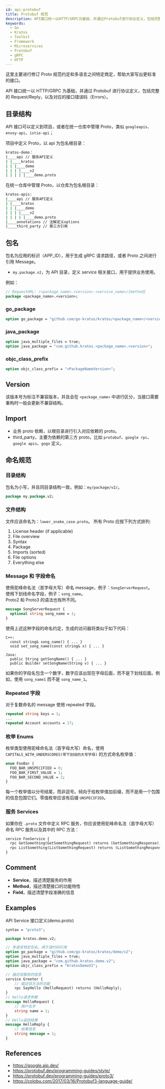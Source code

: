 ```yaml
---
id: api-protobuf
title: Protobuf 规范
description: API接口统一以HTTP/GRPC为基础，并通过Protobuf进行协议定义，包括完整的Request/Reply，以及对应的接口错误码（Errors）
keywords:
  - Go
  - Kratos
  - Toolkit
  - Framework
  - Microservices
  - Protobuf
  - gRPC
  - HTTP
---
```


这里主要进行修订 Proto 规范约定和多语言之间特定商定，帮助大家写出更标准的接口。

API 接口统一以 HTTP/GRPC 为基础，并通过 Protobuf 进行协议定义，包括完整的 Request/Reply，以及对应的接口错误码（Errors）。

## 目录结构

API 接口可以定义到项目，或者在统一仓库中管理 Proto，类似 `googleapis`、`envoy-api`、`istio-api`；

项目中定义 Proto，以 api 为包名根目录：

```bash
kratos-demo：
|____api // 服务API定义
| |____kratos
| | |____demo
| | | |____v2
| | | | |____demo.proto
```

在统一仓库中管理 Proto，以仓库为包名根目录：

```bash
kratos-apis:
|____api // 服务API定义
| |____kratos
| | |____demo
| | | |____v2
| | | | |____demo.proto
|____annotations // 注解定义options
|____third_party // 第三方引用
```

## 包名

包名为应用的标识（APP_ID），用于生成 gRPC 请求路径，或者 Proto 之间进行引用 Message。

- `my.package.v2`，为 API 目录，定义 service 相关接口，用于提供业务使用。

例如：

```protobuf
// RequestURL: /<package_name>.<version>.<service_name>/{method}
package <package_name>.<version>;
```

### go_package

```protobuf
option go_package = "github.com/go-kratos/kratos/<package_name>/<version>";
```

### java_package

```protobuf
option java_multiple_files = true;
option java_package = "com.github.kratos.<package_name>.<version>";
```

### objc_class_prefix

```protobuf
option objc_class_prefix = "<PackageNameVersion>";
```

## Version

该版本号为标注不兼容版本，并且会在 `<package_name>` 中进行区分，当接口需要重构时一般会更新不兼容结构。

## Import

- 业务 proto 依赖，以根目录进行引入对应依赖的 proto。
- third_party，主要为依赖的第三方 proto，比如 `protobuf`、`google rpc`、`google apis`、`gogo` 定义。

## 命名规范

### 目录结构

包名为小写，并且同目录结构一致，例如：`my/package/v2/`。

```protobuf
package my.package.v2;
```

### 文件结构

文件应该命名为：`lower_snake_case.proto`。
所有 Proto 应按下列方式排列:

1. License header (if applicable)
2. File overview
3. Syntax
4. Package
5. Imports (sorted)
6. File options
7. Everything else

### Message 和 字段命名

使用驼峰命名法（首字母大写）命名 message，例子：`SongServerRequest`。  
使用下划线命名字段，例子：`song_name`。  
Proto2 和 Proto3 的语法也有所不同。

```protobuf
message SongServerRequest {
  optional string song_name = 1;
}
```

使用上述这种字段的命名约定，生成的访问器将类似于如下代码：

```
C++:
  const string& song_name() { ... }
  void set_song_name(const string& x) { ... }

Java:
  public String getSongName() { ... }
  public Builder setSongName(String v) { ... }
```

如果你的字段名包含一个数字，数字应该出现在字母后面，而不是下划线后面。例如，使用 `song_name1` 而不是 `song_name_1`。

### Repeated 字段

对于复数命名的 message 使用 repeated 字段。

```protobuf
repeated string keys = 1;
...
repeated Account accounts = 17;
```

### 枚举 Enums

枚举类型使用驼峰命名法（首字母大写）命名，使用 `CAPITALS_WITH_UNDERSCORES(带下划线的大写字母)` 的方式命名枚举值：

```protobuf
enum FooBar {
  FOO_BAR_UNSPECIFIED = 0;
  FOO_BAR_FIRST_VALUE = 1;
  FOO_BAR_SECOND_VALUE = 2;
}
```

每一个枚举值以分号结尾，而非逗号。倾向于给枚举值加前缀，而不是用一个包围的信息包围它们。零值枚举应该有后缀 `UNSPECIFIED`。

### 服务 Services

如果你在 `.proto` 文件中定义 RPC 服务，你应该使用驼峰命名法（首字母大写）命名 RPC 服务以及其中的 RPC 方法：

```protobuf
service FooService {
  rpc GetSomething(GetSomethingRequest) returns (GetSomethingResponse);
  rpc ListSomething(ListSomethingRequest) returns (ListSomethingResponse);
}
```

## Comment

- **Service**，描述清楚服务的作用
- **Method**，描述清楚接口的功能特性
- **Field**，描述清楚字段准确的信息

## Examples

API Service 接口定义(demo.proto)

```protobuf
syntax = "proto3";

package kratos.demo.v2;

// 多语言特定包名，用于源代码引用
option go_package = "github.com/go-kratos/kratos/demo/v2";
option java_multiple_files = true;
option java_package = "com.github.kratos.demo.v2";
option objc_class_prefix = "KratosDemoV2";

// 描述该服务的信息
service Greeter {
    // 描述该方法的功能
    rpc SayHello (HelloRequest) returns (HelloReply);
}
// Hello请求参数
message HelloRequest {
    // 用户名字
    string name = 1;
}
// Hello返回结果
message HelloReply {
    // 结果信息
    string message = 1;
}
```

## References

- https://google.aip.dev/
- https://protobuf.dev/programming-guides/style/
- https://protobuf.dev/programming-guides/proto3/
- https://colobu.com/2017/03/16/Protobuf3-language-guide/
